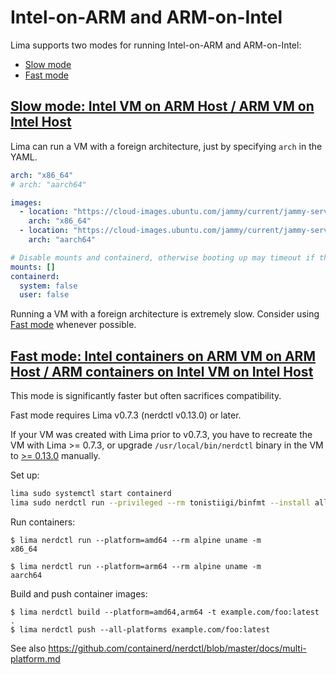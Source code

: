 # Intel-on-ARM and ARM-on-Intel

Lima supports two modes for running Intel-on-ARM and ARM-on-Intel:
- [Slow mode](#slow-mode)
- [Fast mode](#fast-mode)

## [Slow mode: Intel VM on ARM Host / ARM VM on Intel Host](#slow-mode)

Lima can run a VM with a foreign architecture, just by specifying `arch` in the YAML.

```yaml
arch: "x86_64"
# arch: "aarch64"

images:
  - location: "https://cloud-images.ubuntu.com/jammy/current/jammy-server-cloudimg-amd64.img"
    arch: "x86_64"
  - location: "https://cloud-images.ubuntu.com/jammy/current/jammy-server-cloudimg-arm64.img"
    arch: "aarch64"

# Disable mounts and containerd, otherwise booting up may timeout if the host is slow
mounts: []
containerd:
  system: false
  user: false
```

Running a VM with a foreign architecture is extremely slow.
Consider using [Fast mode](#fast-mode) whenever possible.

## [Fast mode: Intel containers on ARM VM on ARM Host / ARM containers on Intel VM on Intel Host](#fast-mode)

This mode is significantly faster but often sacrifices compatibility.

Fast mode requires Lima v0.7.3 (nerdctl v0.13.0) or later.

If your VM was created with Lima prior to v0.7.3, you have to recreate the VM with Lima >= 0.7.3,
or upgrade `/usr/local/bin/nerdctl` binary in the VM to [>= 0.13.0](https://github.com/containerd/nerdctl/releases) manually.

Set up:
```bash
lima sudo systemctl start containerd
lima sudo nerdctl run --privileged --rm tonistiigi/binfmt --install all
```

Run containers:
```console
$ lima nerdctl run --platform=amd64 --rm alpine uname -m
x86_64

$ lima nerdctl run --platform=arm64 --rm alpine uname -m
aarch64
```

Build and push container images:
```console
$ lima nerdctl build --platform=amd64,arm64 -t example.com/foo:latest .
$ lima nerdctl push --all-platforms example.com/foo:latest
```

See also https://github.com/containerd/nerdctl/blob/master/docs/multi-platform.md
